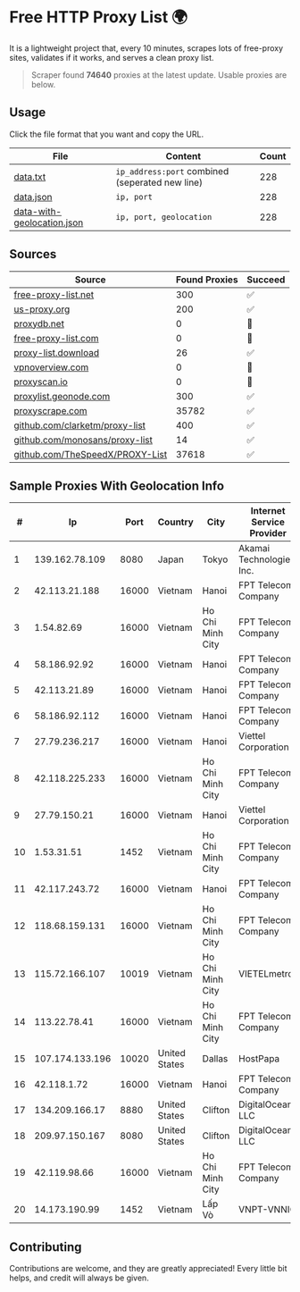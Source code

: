 
# Free HTTP Proxy List 🌍

It is a lightweight project that, every 10 minutes, scrapes lots of free-proxy sites, validates if it works, and serves a clean proxy list.


> Scraper found **74640** proxies at the latest update. Usable proxies are below.

## Usage

Click the file format that you want and copy the URL.


|File|Content|Count|
|----|-------|-----|
|[data.txt](https://raw.githubusercontent.com/themiralay/Proxy-List-World/master/data.txt)|`ip_address:port` combined (seperated new line)|228|
|[data.json](https://raw.githubusercontent.com/themiralay/Proxy-List-World/master/data.json)|`ip, port`|228|
|[data-with-geolocation.json](https://raw.githubusercontent.com/themiralay/Proxy-List-World/master/data-with-geolocation.json)|`ip, port, geolocation`|228|

## Sources

|Source|Found Proxies|Succeed|
|------|-------------|-------|
|[free-proxy-list.net](https://free-proxy-list.net)|300|✅|
|[us-proxy.org](https://www.us-proxy.org)|200|✅|
|[proxydb.net](http://proxydb.net)|0|🚫|
|[free-proxy-list.com](https://free-proxy-list.com/?page=&port=&type%5B%5D=http&type%5B%5D=https&up_time=0&search=Search)|0|🚫|
|[proxy-list.download](https://www.proxy-list.download/HTTP)|26|✅|
|[vpnoverview.com](https://vpnoverview.com/privacy/anonymous-browsing/free-proxy-servers)|0|🚫|
|[proxyscan.io](https://www.proxyscan.io)|0|🚫|
|[proxylist.geonode.com](https://proxylist.geonode.com/api/proxy-list?limit=300&page=1&sort_by=lastChecked&sort_type=desc&protocols=http,https)|300|✅|
|[proxyscrape.com](https://api.proxyscrape.com/v2/?request=displayproxies&protocol=http&timeout=10000&country=all&ssl=all&anonymity=all)|35782|✅|
|[github.com/clarketm/proxy-list](https://raw.githubusercontent.com/clarketm/proxy-list/master/proxy-list-raw.txt)|400|✅|
|[github.com/monosans/proxy-list](https://raw.githubusercontent.com/monosans/proxy-list/main/proxies/http.txt)|14|✅|
|[github.com/TheSpeedX/PROXY-List](https://raw.githubusercontent.com/TheSpeedX/PROXY-List/master/http.txt)|37618|✅|


## Sample Proxies With Geolocation Info

|#|Ip|Port|Country|City|Internet Service Provider|
|-|--|----|-------|----|-------------------------|
|1|139.162.78.109|8080|Japan|Tokyo|Akamai Technologies, Inc.|
|2|42.113.21.188|16000|Vietnam|Hanoi|FPT Telecom Company|
|3|1.54.82.69|16000|Vietnam|Ho Chi Minh City|FPT Telecom Company|
|4|58.186.92.92|16000|Vietnam|Hanoi|FPT Telecom Company|
|5|42.113.21.89|16000|Vietnam|Hanoi|FPT Telecom Company|
|6|58.186.92.112|16000|Vietnam|Hanoi|FPT Telecom Company|
|7|27.79.236.217|16000|Vietnam|Hanoi|Viettel Corporation|
|8|42.118.225.233|16000|Vietnam|Ho Chi Minh City|FPT Telecom Company|
|9|27.79.150.21|16000|Vietnam|Hanoi|Viettel Corporation|
|10|1.53.31.51|1452|Vietnam|Ho Chi Minh City|FPT Telecom Company|
|11|42.117.243.72|16000|Vietnam|Hanoi|FPT Telecom Company|
|12|118.68.159.131|16000|Vietnam|Ho Chi Minh City|FPT Telecom Company|
|13|115.72.166.107|10019|Vietnam|Ho Chi Minh City|VIETELmetro|
|14|113.22.78.41|16000|Vietnam|Ho Chi Minh City|FPT Telecom Company|
|15|107.174.133.196|10020|United States|Dallas|HostPapa|
|16|42.118.1.72|16000|Vietnam|Hanoi|FPT Telecom Company|
|17|134.209.166.17|8880|United States|Clifton|DigitalOcean, LLC|
|18|209.97.150.167|8080|United States|Clifton|DigitalOcean, LLC|
|19|42.119.98.66|16000|Vietnam|Ho Chi Minh City|FPT Telecom Company|
|20|14.173.190.99|1452|Vietnam|Lấp Vò|VNPT-VNNIC|



## Contributing

Contributions are welcome, and they are greatly appreciated! Every
little bit helps, and credit will always be given.


